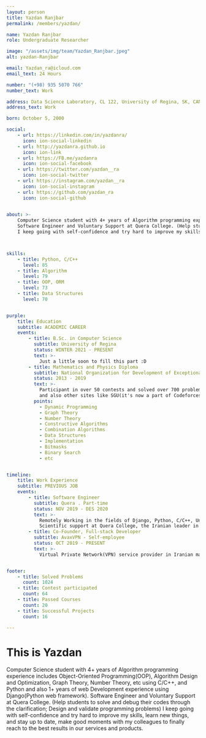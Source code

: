 ```yaml
---
layout: person
title: Yazdan Ranjbar
permalink: /members/yazdan/

name: Yazdan Ranjbar
role: Undergraduate Researcher

image: "/assets/img/team/Yazdan_Ranjbar.jpeg"
alt: yazdan-Ranjbar

email: Yazdan_ra@icloud.com
email_text: 24 Hours

number: "(+98) 935 5070 766"
number_text: Work

address: Data Science Laboratory, CL 122, University of Regina, SK, CANADA.
address_text: Work

born: October 5, 2000

social:
    - url: https://linkedin.com/in/yazdanra/
      icon: ion-social-linkedin
    - url: http://yazdanra.github.io
      icon: ion-link
    - url: https://FB.me/yazdanra
      icon: ion-social-facebook
    - url: https://twitter.com/yazdan__ra
      icon: ion-social-twitter
    - url: https://instagram.com/yazdan__ra
      icon: ion-social-instagram
    - url: https://github.com/yazdan_ra
      icon: ion-social-github
    

about: >-
    Computer Science student with 4+ years of Algorithm programming experience includes Object-Oriented Programming(OOP), Algorithm Design and Optimization, Graph Theory, Number Theory, etc using C/C++, and Python and also 1+ years of web Development experience using Django(Python web framework).
    Software Engineer and Voluntary Support at Quera College. (Help students to solve and debug their codes through the clarification; Design and validate programming problems)
    I keep going with self-confidence and try hard to improve my skills, learn new things, and stay up to date, make good moments with my colleagues to finally reach to the best results in our services and products. 



skills:
    - title: Python, C/C++
      level: 85
    - title: Algorithm
      level: 79
    - title: OOP, ORM
      level: 73
    - title: Data Structures
      level: 70


purple:
    title: Education
    subtitle: ACADEMIC CAREER
    events:
        - title: B.Sc. in Computer Science
          subtitle: University of Regina 
          status: WINTER 2021 - PRESENT
          text: >-
            Just a little soon to fill this part :D
        - title: Mathematics and Physics Diploma
          subtitle: National Organization for Development of Exceptional Talents(NODET)
          status: 2013 - 2019
          text: >-
            Participant in over 50 contests and solved over 700 problems in codeforces.com with ID: Yazdan_ra
            and also other sites like SGU(it's now a part of Codeforces), Spoj, CEOI, Topcoder, Devskill, csacademy, etc.
          points:
            - Dynamic Programming
            - Graph Theory
            - Number Theory
            - Constructive Algorithms
            - Combination Algorithms
            - Data Structures
            - Implementation
            - Bitmasks
            - Binary Search
            - etc


timeline:
    title: Work Experience
    subtitle: PREVIOUS JOB
    events:
        - title: Software Engineer
          subtitle: Quera . Part-time
          status: NOV 2019 - DES 2020
          text: >- 
            Remotely Working in the fields of Django, Python, C/C++, Unit Test, and etc.
            Scientific support at Quera College, the Iranian leader in Task-Oriented and Interactive Online Education in Programming and Algorithmic Thinking. I help students to solve and debug their codes and design, make tests, and validate programming problems and programming contest ordinator.
        - title: Co-Founder, Full-stack Developer
          subtitle: AvaxVPN - Self-employee
          status: OCT 2019 - PRESENT
          text: >- 
            Virtual Private Network(VPN) service provider in Iranian market.


footer:
    - title: Solved Problems
      count: 1024
    - title: Contest participated
      count: 64
    - title: Passed Courses
      count: 20
    - title: Successful Projects
      count: 16
      
---
```


# This is Yazdan

Computer Science student with 4+ years of Algorithm programming experience includes Object-Oriented Programming(OOP), Algorithm Design and Optimization, Graph Theory, Number Theory, etc using C/C++, and Python and also 1+ years of web Development experience using Django(Python web framework).
Software Engineer and Voluntary Support at Quera College. (Help students to solve and debug their codes through the clarification; Design and validate programming problems)
I keep going with self-confidence and try hard to improve my skills, learn new things, and stay up to date, make good moments with my colleagues to finally reach to the best results in our services and products. 
